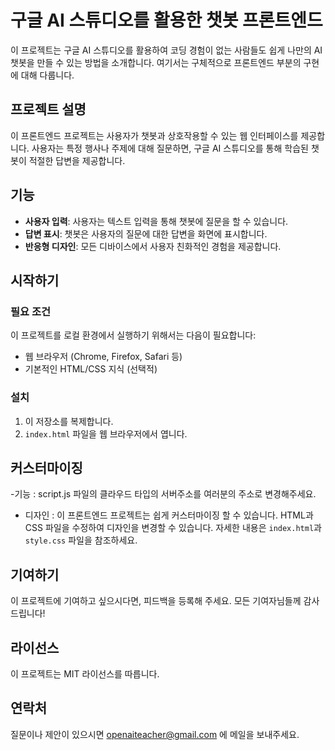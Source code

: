 # 구글 AI 스튜디오를 활용한 챗봇 프론트엔드

이 프로젝트는 구글 AI 스튜디오를 활용하여 코딩 경험이 없는 사람들도 쉽게 나만의 AI 챗봇을 만들 수 있는 방법을 소개합니다. 여기서는 구체적으로 프론트엔드 부분의 구현에 대해 다룹니다.

## 프로젝트 설명

이 프론트엔드 프로젝트는 사용자가 챗봇과 상호작용할 수 있는 웹 인터페이스를 제공합니다. 사용자는 특정 행사나 주제에 대해 질문하면, 구글 AI 스튜디오를 통해 학습된 챗봇이 적절한 답변을 제공합니다.

## 기능

- **사용자 입력**: 사용자는 텍스트 입력을 통해 챗봇에 질문을 할 수 있습니다.
- **답변 표시**: 챗봇은 사용자의 질문에 대한 답변을 화면에 표시합니다.
- **반응형 디자인**: 모든 디바이스에서 사용자 친화적인 경험을 제공합니다.

## 시작하기

### 필요 조건

이 프로젝트를 로컬 환경에서 실행하기 위해서는 다음이 필요합니다:

- 웹 브라우저 (Chrome, Firefox, Safari 등)
- 기본적인 HTML/CSS 지식 (선택적)

### 설치

1. 이 저장소를 복제합니다.
2. `index.html` 파일을 웹 브라우저에서 엽니다.

## 커스터마이징

-기능 : script.js 파일의 클라우드 타입의 서버주소를 여러분의 주소로 변경해주세요.
- 디자인 : 이 프론트엔드 프로젝트는 쉽게 커스터마이징 할 수 있습니다. HTML과 CSS 파일을 수정하여 디자인을 변경할 수 있습니다. 자세한 내용은 `index.html`과 `style.css` 파일을 참조하세요.

## 기여하기

이 프로젝트에 기여하고 싶으시다면, 피드백을 등록해 주세요. 모든 기여자님들께 감사드립니다!

## 라이선스

이 프로젝트는 MIT 라이선스를 따릅니다. 

## 연락처

질문이나 제안이 있으시면 openaiteacher@gmail.com 에 메일을 보내주세요.

